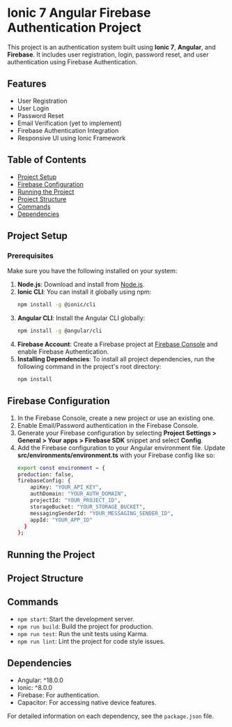 # Ionic 7 Angular Firebase Authentication Project

This project is an authentication system built using **Ionic 7**, **Angular**, and **Firebase**. It includes user registration, login, password reset, and user authentication using Firebase Authentication.

## Features

- User Registration
- User Login
- Password Reset
- Email Verification (yet to implement)
- Firebase Authentication Integration
- Responsive UI using Ionic Framework

## Table of Contents
- [Project Setup](#project-setup)
- [Firebase Configuration](#firebase-configuration)
- [Running the Project](#running-the-project)
- [Project Structure](#project-structure)
- [Commands](#commands)
- [Dependencies](#dependencies)

## Project Setup

### Prerequisites

Make sure you have the following installed on your system:

1. **Node.js**: Download and install from [Node.js](https://nodejs.org/).
2. **Ionic CLI**: You can install it globally using npm:
   ```bash
   npm install -g @ionic/cli
3. **Angular CLI**: Install the Angular CLI globally:
   ```bash
   npm install -g @angular/cli
4. **Firebase Account**: Create a Firebase project at [Firebase Console](https://console.firebase.google.com/) and enable Firebase Authentication.
5. **Installing Dependencies**: To install all project dependencies, run the following command in the project's root directory:
   ```bash
   npm install

## Firebase Configuration

1. In the Firebase Console, create a new project or use an existing one.
2. Enable Email/Password authentication in the Firebase Console.
3. Generate your Firebase configuration by selecting **Project Settings > General > Your apps > Firebase SDK** snippet and select **Config**.
4. Add the Firebase configuration to your Angular environment file. Update **src/environments/environment.ts** with your Firebase config like so:
    ```bash
   export const environment = {
   production: false,
   firebaseConfig: {
        apiKey: "YOUR_API_KEY",
        authDomain: "YOUR_AUTH_DOMAIN",
        projectId: "YOUR_PROJECT_ID",
        storageBucket: "YOUR_STORAGE_BUCKET",
        messagingSenderId: "YOUR_MESSAGING_SENDER_ID",
        appId: "YOUR_APP_ID"
      }
   };

## Running the Project

## Project Structure

## Commands
- `npm start`: Start the development server.
- `npm run build`: Build the project for production.
- `npm run test`: Run the unit tests using Karma.
- `npm run lint`: Lint the project for code style issues.

## Dependencies
- Angular: ^18.0.0
- Ionic: ^8.0.0
- Firebase: For authentication.
- Capacitor: For accessing native device features.

For detailed information on each dependency, see the `package.json` file.